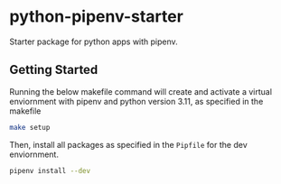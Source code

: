 # python-pipenv-starter

Starter package for python apps with pipenv.

## Getting Started

Running the below makefile command will create and activate a virtual enviornment with pipenv and python version 3.11, as specified in the makefile

```bash
make setup
```

Then, install all packages as specified in the `Pipfile` for the dev enviornment.

```bash
pipenv install --dev
```
